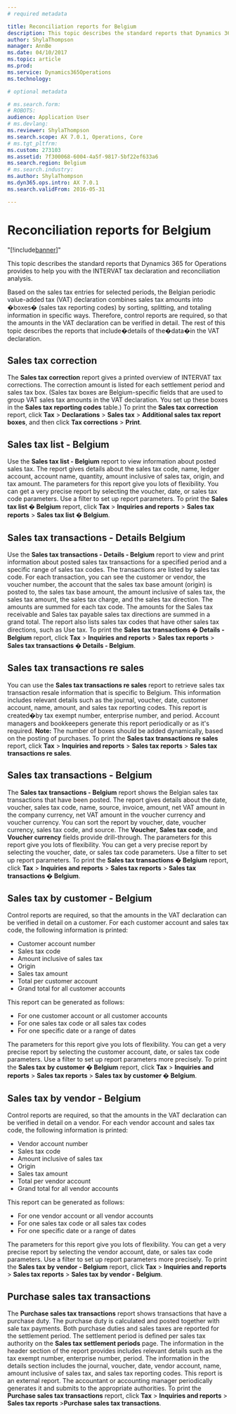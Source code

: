 ```yaml
---
# required metadata

title: Reconciliation reports for Belgium
description: This topic describes the standard reports that Dynamics 365 for Operations provides to help you with the INTERVAT tax declaration and reconciliation analysis.
author: ShylaThompson
manager: AnnBe
ms.date: 04/10/2017
ms.topic: article
ms.prod: 
ms.service: Dynamics365Operations
ms.technology: 

# optional metadata

# ms.search.form: 
# ROBOTS: 
audience: Application User
# ms.devlang: 
ms.reviewer: ShylaThompson
ms.search.scope: AX 7.0.1, Operations, Core
# ms.tgt_pltfrm: 
ms.custom: 273103
ms.assetid: 7f300068-6004-4a5f-9817-5bf22ef633a6
ms.search.region: Belgium
# ms.search.industry: 
ms.author: ShylaThompson
ms.dyn365.ops.intro: AX 7.0.1
ms.search.validFrom: 2016-05-31

---
```


# Reconciliation reports for Belgium
"[!include[banner](includes/banner.md)]"


This topic describes the standard reports that Dynamics 365 for Operations provides to help you with the INTERVAT tax declaration and reconciliation analysis.

Based on the sales tax entries for selected periods, the Belgian periodic value-added tax (VAT) declaration combines sales tax amounts into �boxes� (sales tax reporting codes) by sorting, splitting, and totaling information in specific ways. Therefore, control reports are required, so that the amounts in the VAT declaration can be verified in detail. The rest of this topic describes the reports that include�details of the�data�in the VAT declaration.

## Sales tax correction
The **Sales tax correction** report gives a printed overview of INTERVAT tax corrections. The correction amount is listed for each settlement period and sales tax box. (Sales tax boxes are Belgium-specific fields that are used to group VAT sales tax amounts in the VAT declaration. You set up these boxes in the **Sales tax reporting codes** table.) To print the **Sales tax correction** report, click **Tax** &gt; **Declarations** &gt; **Sales tax** &gt; **Additional sales tax report boxes**, and then click **Tax corrections** &gt; **Print**.

## Sales tax list - Belgium
Use the **Sales tax list - Belgium** report to view information about posted sales tax. The report gives details about the sales tax code, name, ledger account, account name, quantity, amount inclusive of sales tax, origin, and tax amount. The parameters for this report give you lots of flexibility. You can get a very precise report by selecting the voucher, date, or sales tax code parameters. Use a filter to set up report parameters. To print the **Sales tax list � Belgium** report, click **Tax** &gt; **Inquiries and reports** &gt; **Sales tax reports** &gt; **Sales tax list � Belgium**.

## Sales tax transactions - Details  Belgium
Use the **Sales tax transactions - Details - Belgium** report to view and print information about posted sales tax transactions for a specified period and a specific range of sales tax codes. The transactions are listed by sales tax code. For each transaction, you can see the customer or vendor, the voucher number, the account that the sales tax base amount (origin) is posted to, the sales tax base amount, the amount inclusive of sales tax, the sales tax amount, the sales tax charge, and the sales tax direction. The amounts are summed for each tax code. The amounts for the Sales tax receivable and Sales tax payable sales tax directions are summed in a grand total. The report also lists sales tax codes that have other sales tax directions, such as Use tax. To print the **Sales tax transactions � Details - Belgium** report, click **Tax** &gt; **Inquiries and reports** &gt; **Sales tax reports** &gt; **Sales tax transactions � Details - Belgium**.

## Sales tax transactions re sales
You can use the **Sales tax transactions re sales** report to retrieve sales tax transaction resale information that is specific to Belgium. This information includes relevant details such as the journal, voucher, date, customer account, name, amount, and sales tax reporting codes. This report is created�by tax exempt number, enterprise number, and period. Account managers and bookkeepers generate this report periodically or as it's required. **Note:** The number of boxes should be added dynamically, based on the posting of purchases. To print the **Sales tax transactions re sales** report, click **Tax** &gt; **Inquiries and reports** &gt; **Sales tax reports** &gt; **Sales tax transactions re sales**.

## Sales tax transactions - Belgium
The **Sales tax transactions - Belgium** report shows the Belgian sales tax transactions that have been posted. The report gives details about the date, voucher, sales tax code, name, source, invoice, amount, net VAT amount in the company currency, net VAT amount in the voucher currency and voucher currency. You can sort the report by voucher, date, voucher currency, sales tax code, and source. The **Voucher**, **Sales tax code**, and **Voucher currency** fields provide drill-through. The parameters for this report give you lots of flexibility. You can get a very precise report by selecting the voucher, date, or sales tax code parameters. Use a filter to set up report parameters. To print the **Sales tax transactions � Belgium** report, click **Tax** &gt; **Inquiries and reports** &gt; **Sales tax reports** &gt; **Sales tax transactions � Belgium**.

## Sales tax by customer - Belgium
Control reports are required, so that the amounts in the VAT declaration can be verified in detail on a customer. For each customer account and sales tax code, the following information is printed:

-   Customer account number
-   Sales tax code
-   Amount inclusive of sales tax
-   Origin
-   Sales tax amount
-   Total per customer account
-   Grand total for all customer accounts

This report can be generated as follows:

-   For one customer account or all customer accounts
-   For one sales tax code or all sales tax codes
-   For one specific date or a range of dates

The parameters for this report give you lots of flexibility. You can get a very precise report by selecting the customer account, date, or sales tax code parameters. Use a filter to set up report parameters more precisely. To print the **Sales tax** **by customer � Belgium** report, click **Tax** &gt; **Inquiries and reports** &gt; **Sales tax reports** &gt; **Sales tax** **by customer � Belgium**.

## Sales tax by vendor - Belgium
Control reports are required, so that the amounts in the VAT declaration can be verified in detail on a vendor. For each vendor account and sales tax code, the following information is printed:

-   Vendor account number
-   Sales tax code
-   Amount inclusive of sales tax
-   Origin
-   Sales tax amount
-   Total per vendor account
-   Grand total for all vendor accounts

This report can be generated as follows:

-   For one vendor account or all vendor accounts
-   For one sales tax code or all sales tax codes
-   For one specific date or a range of dates

The parameters for this report give you lots of flexibility. You can get a very precise report by selecting the vendor account, date, or sales tax code parameters. Use a filter to set up report parameters more precisely. To print the **Sales tax** **by vendor - Belgium** report, click **Tax** &gt; **Inquiries and reports** &gt; **Sales tax reports** &gt; **Sales tax** **by vendor - Belgium**.

## Purchase sales tax transactions
The **Purchase sales tax transactions** report shows transactions that have a purchase duty. The purchase duty is calculated and posted together with sale tax payments. Both purchase duties and sales taxes are reported for the settlement period. The settlement period is defined per sales tax authority on the **Sales tax settlement periods** page. The information in the header section of the report provides includes relevant details such as the tax exempt number, enterprise number, period. The information in the details section includes the journal, voucher, date, vendor account, name, amount inclusive of sales tax, and sales tax reporting codes. This report is an external report. The accountant or accounting manager periodically generates it and submits to the appropriate authorities. To print the **Purchase sales tax transactions** report, click **Tax** &gt; **Inquiries and reports** &gt; **Sales tax reports** &gt;**Purchase sales tax transactions**.


